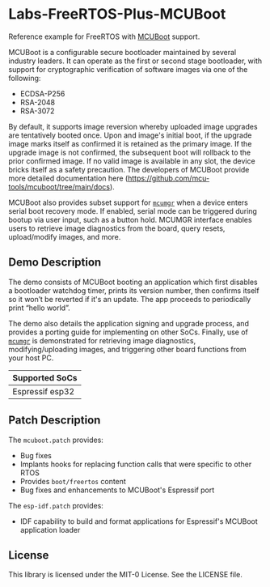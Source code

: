 # Labs-FreeRTOS-Plus-MCUBoot
Reference example for FreeRTOS with [MCUBoot](https://github.com/mcu-tools/mcuboot) support.

MCUBoot is a configurable secure bootloader maintained by several industry leaders. It can operate as the first or second stage bootloader, with support for cryptographic verification of software images via one of the following:

* ECDSA-P256
* RSA-2048
* RSA-3072

By default, it supports image reversion whereby uploaded image upgrades are tentatively booted once. Upon and image's initial boot, if the upgrade image marks itself as confirmed it is retained as the primary image. If the upgrade image is not confirmed, the subsequent boot will rollback to the prior confirmed image. If no valid image is available in any slot, the device bricks itself as a safety precaution. The developers of MCUBoot provide more detailed documentation here (https://github.com/mcu-tools/mcuboot/tree/main/docs).

MCUBoot also provides subset support for [`mcumgr`](https://github.com/apache/mynewt-mcumgr-cli) when a device enters serial boot recovery mode. If enabled, serial mode can be triggered during bootup via user input, such as a button hold. MCUMGR interface enables users to retrieve image diagnostics from the board, query resets, upload/modify images, and more.

## Demo Description
The demo consists of MCUBoot booting an application which first disables a bootloader watchdog timer, prints its version number, then confirms itself so it won’t be reverted if it's an update. The app proceeds to periodically print “hello world”. 

The demo also details the application signing and upgrade process, and provides a porting guide for implementing on other SoCs. Finally, use of [`mcumgr`](https://github.com/apache/mynewt-mcumgr-cli) is demonstrated for retrieving image diagnostics, modifying/uploading images, and triggering other board functions from your host PC.


| Supported SoCs |
| ---- |
| Espressif esp32 |

## Patch Description
The `mcuboot.patch` provides:
 - Bug fixes
 - Implants hooks for replacing function calls that were specific to other RTOS
 - Provides `boot/freertos` content
 - Bug fixes and enhancements to MCUBoot's Espressif port
 
 The `esp-idf.patch` provides:
  - IDF capability to build and format applications for Espressif's MCUBoot application loader

## License

This library is licensed under the MIT-0 License. See the LICENSE file.

